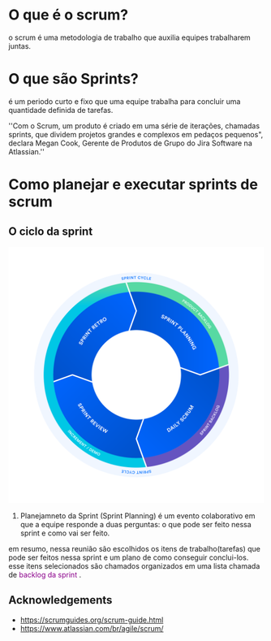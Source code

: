 # O que é o scrum?
o scrum é uma metodologia de trabalho que auxilia equipes trabalharem juntas.

# O que são Sprints?
é um periodo curto e fixo que uma equipe trabalha para concluir uma quantidade definida de tarefas.

''Com o Scrum, um produto é criado em uma série de iterações, chamadas sprints, que dividem projetos grandes e complexos em pedaços pequenos", declara Megan Cook, Gerente de Produtos de Grupo do Jira Software na Atlassian.''


# Como planejar e executar sprints de scrum

## O ciclo da sprint
<img src='scrum_process_atlassian.svg'/>

1. Planejamneto da Sprint (Sprint Planning)
é um evento colaborativo em que a equipe responde a duas perguntas: o que pode ser feito nessa sprint e como vai ser feito.

em resumo, nessa reunião são escolhidos os itens de trabalho(tarefas) que pode ser feitos nessa sprint e um plano de como conseguir conclui-los. esse itens selecionados são chamados organizados em uma lista chamada de <span style='color:DarkMagenta'> backlog da sprint </span>.







## Acknowledgements

* https://scrumguides.org/scrum-guide.html
* https://www.atlassian.com/br/agile/scrum/
